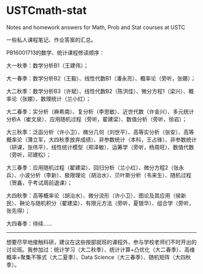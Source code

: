 # USTCmath-stat
Notes and homework answers for Math, Prob and Stat courses at USTC

一些私人课程笔记、作业答案的汇总。

PB16001713的数学、统计课程修读顺序：

大一秋季：数学分析B1（王建伟）；

大一春季：数学分析B2（王毅）、线性代数B1（潘永亮）、概率论（旁听，张娜）；

大二秋季：数学分析B3（许斌）、线性代数B2（陈洪佳）、微分方程1（梁兴）、概率论（张娜）、数理统计（兰小红）；

大二春季：实分析（麻希南）、复分析（李思敏）、近世代数（许金兴）、多元统计分析A（崔文泉）、应用随机过程（旁听，翟建梁）、数值分析（旁听，徐岩）；

大三秋季：泛函分析（许小卫）、微分几何（刘世平）、高等实分析（张安）、高等概率论（薄立军，大四秋季放弃成绩）、非参数统计（本科，王占锋）、非参数统计（研课，张伟平）、线性统计模型（郑泽敏）、运筹学（旁听，杨周旺）、数值代数（旁听，邓建松）；

大三春季：应用随机过程（翟建梁）、回归分析（兰小红）、微分方程2（张永兵）、小波分析（李新）、极限理论（胡治水）、贝叶斯分析（韦来生）、随机过程（贺鑫，于考试周前退课）；

大四秋季：高等概率论（胡治水）、微分流形（许小卫）、图论及其应用（侯新民）、鞅论与随机积分（翟建梁）、有限元方法（旁听，夏银华）、组合学（旁听，张先得）；

大四春季：待续……

-----

想要尽早地接触科研，建议在这些按部就班的课程外，参与学校老师们不时开出的讨论班。我参加过：统计学习（大二秋季）、统计计算+凸优化（大二春季）、高维概率+聚集不等式（大二夏季）、Data Science（大三春季）、随机矩阵（大四秋季）。
